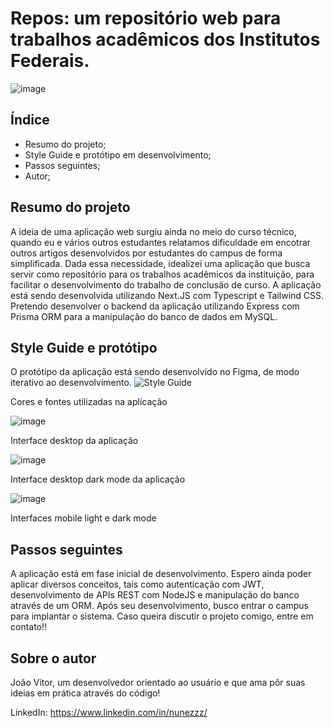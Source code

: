 # Repos: um repositório web para trabalhos acadêmicos dos Institutos Federais.

![image](https://user-images.githubusercontent.com/72924450/214700112-5af2d6f4-63b4-4eda-a5cd-a4ecc7acc6cf.png)

## Índice
- Resumo do projeto;
- Style Guide e protótipo em desenvolvimento;
- Passos seguintes;
- Autor;


## Resumo do projeto
A ideia de uma aplicação web surgiu ainda no meio do curso técnico, quando eu e vários outros estudantes relatamos dificuldade em encotrar outros artigos desenvolvidos por estudantes do campus de forma simplificada. Dada essa necessidade, idealizei uma aplicação que busca servir como repositório para os trabalhos acadêmicos da instituição, para facilitar o desenvolvimento do trabalho de conclusão de curso. A aplicação está sendo desenvolvida utilizando Next.JS com Typescript e Tailwind CSS. Pretendo desenvolver o backend da aplicação utilizando Express com Prisma ORM para a manipulação do banco de dados em MySQL.

## Style Guide e protótipo

O protótipo da aplicação está sendo desenvolvido no Figma, de modo iterativo ao desenvolvimento.
![Style Guide](https://user-images.githubusercontent.com/72924450/214706680-84680ffc-d8e5-4eea-ac8f-04562ea9a45d.png)

Cores e fontes utilizadas na aplicação


![image](https://user-images.githubusercontent.com/72924450/214707050-92543ad2-20b7-4545-9b8d-7cd5c2ee1914.png)

Interface desktop da aplicação


![image](https://user-images.githubusercontent.com/72924450/214708235-fca16da4-b547-4df9-8a26-3a7e1b3f66f9.png)

Interface desktop dark mode da aplicação


![image](https://user-images.githubusercontent.com/72924450/214700112-5af2d6f4-63b4-4eda-a5cd-a4ecc7acc6cf.png)

Interfaces mobile light e dark mode

## Passos seguintes
A aplicação está em fase inicial de desenvolvimento. Espero ainda poder aplicar diversos conceitos, tais como autenticação com JWT, desenvolvimento de APIs REST com NodeJS e manipulação do banco através de um ORM. Após seu desenvolvimento, busco entrar o campus para implantar o sistema. Caso queira discutir o projeto comigo, entre em contato!!

## Sobre o autor
João Vitor, um desenvolvedor orientado ao usuário e que ama pôr suas ideias em prática através do código!

LinkedIn: https://www.linkedin.com/in/nunezzz/




